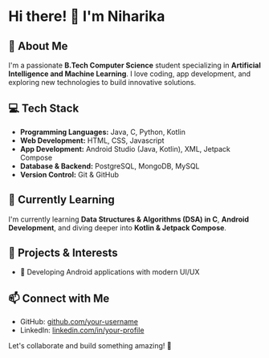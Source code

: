 
# Hi there! 👋 I'm Niharika

## 🚀 About Me
I'm a passionate **B.Tech Computer Science** student specializing in **Artificial Intelligence and Machine Learning**. I love coding, app development, and exploring new technologies to build innovative solutions. 

## 💻 Tech Stack
- **Programming Languages:** Java, C, Python, Kotlin  
- **Web Development:** HTML, CSS, Javascript  
- **App Development:** Android Studio (Java, Kotlin), XML, Jetpack Compose  
- **Database & Backend:** PostgreSQL, MongoDB, MySQL  
- **Version Control:** Git & GitHub  

## 🌱 Currently Learning
I'm currently learning **Data Structures & Algorithms (DSA) in C**, **Android Development**, and diving deeper into **Kotlin & Jetpack Compose**.

## 📌 Projects & Interests
- 📱 Developing Android applications with modern UI/UX


## 📫 Connect with Me
- GitHub: [github.com/your-username](https://github.com/TechWhizArt)
- LinkedIn: [linkedin.com/in/your-profile](https://www.linkedin.com/in/niharika-nika)

Let's collaborate and build something amazing! 🚀
